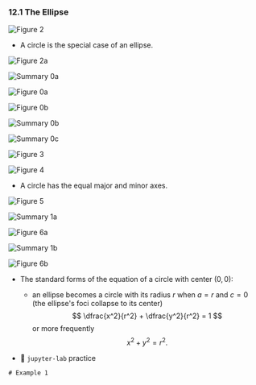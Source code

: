 ### 12.1 The Ellipse

![Figure 2](./ch12-01-fig2.png)

- A circle is the special case of an ellipse.

![Figure 2a](./ch12-01-fig2a.png)


![Summary 0a](./ch12-01-sum0a.png)

![Figure 0a](./ch12-01-fig0a.png)

![Figure 0b](./ch12-01-fig0b.png)

![Summary 0b](./ch12-01-sum0b.png)



![Summary 0c](./ch12-01-sum0c.png)

![Figure 3](./ch12-01-fig3.png)


![Figure 4](./ch12-01-fig4.png)

- A circle has the equal major and minor axes.


![Figure 5](./ch12-01-fig5.png)


![Summary 1a](./ch12-01-sum1a.png)

![Figure 6a](./ch12-01-fig6a.png)

![Summary 1b](./ch12-01-sum1b.png)

![Figure 6b](./ch12-01-fig6b.png)



- The standard forms of the equation of a circle with center $(0, 0)$:
    - an ellipse becomes a circle with its radius $r$ when $a = r$ and $c = 0$ (the ellipse's foci collapse to its center)
$$
    \dfrac{x^2}{r^2} + \dfrac{y^2}{r^2} = 1
$$
or more frequently
$$
    x^2 + y^2 = r^2.
$$



- 🎯 `jupyter-lab` practice

``` 
# Example 1

```